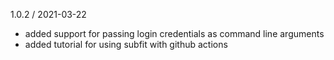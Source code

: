 1.0.2 / 2021-03-22

- added support for passing login credentials as command line arguments
- added tutorial for using subfit with github actions

